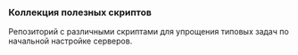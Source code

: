 ### Коллекция полезных скриптов

Репозиторий с различными скриптами для упрощения типовых задач по начальной настройке серверов.
